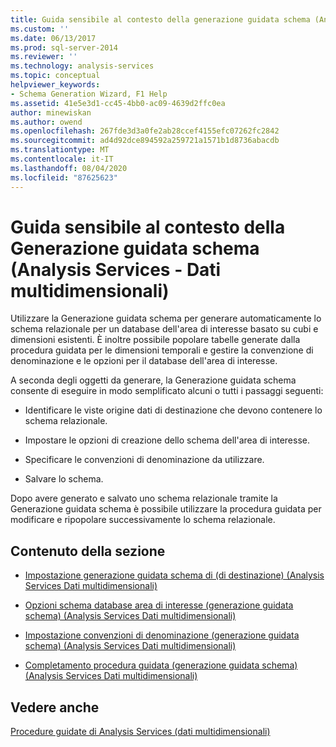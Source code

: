 ```yaml
---
title: Guida sensibile al contesto della generazione guidata schema (Analysis Services-Dati multidimensionali) | Microsoft Docs
ms.custom: ''
ms.date: 06/13/2017
ms.prod: sql-server-2014
ms.reviewer: ''
ms.technology: analysis-services
ms.topic: conceptual
helpviewer_keywords:
- Schema Generation Wizard, F1 Help
ms.assetid: 41e5e3d1-cc45-4bb0-ac09-4639d2ffc0ea
author: minewiskan
ms.author: owend
ms.openlocfilehash: 267fde3d3a0fe2ab28ccef4155efc07262fc2842
ms.sourcegitcommit: ad4d92dce894592a259721a1571b1d8736abacdb
ms.translationtype: MT
ms.contentlocale: it-IT
ms.lasthandoff: 08/04/2020
ms.locfileid: "87625623"
---
```

# <a name="schema-generation-wizard-f1-help-analysis-services---multidimensional-data"></a>Guida sensibile al contesto della Generazione guidata schema (Analysis Services - Dati multidimensionali)
  Utilizzare la Generazione guidata schema per generare automaticamente lo schema relazionale per un database dell'area di interesse basato su cubi e dimensioni esistenti. È inoltre possibile popolare tabelle generate dalla procedura guidata per le dimensioni temporali e gestire la convenzione di denominazione e le opzioni per il database dell'area di interesse.  
  
 A seconda degli oggetti da generare, la Generazione guidata schema consente di eseguire in modo semplificato alcuni o tutti i passaggi seguenti:  
  
-   Identificare le viste origine dati di destinazione che devono contenere lo schema relazionale.  
  
-   Impostare le opzioni di creazione dello schema dell'area di interesse.  
  
-   Specificare le convenzioni di denominazione da utilizzare.  
  
-   Salvare lo schema.  
  
 Dopo avere generato e salvato uno schema relazionale tramite la Generazione guidata schema è possibile utilizzare la procedura guidata per modificare e ripopolare successivamente lo schema relazionale.  
  
## <a name="in-this-section"></a>Contenuto della sezione  
  
-   [Impostazione generazione guidata schema di &#40;di destinazione&#41; &#40;Analysis Services Dati multidimensionali&#41;](specify-target-schema-generation-wizard-analysis-services-multidimensional-data.md)  
  
-   [Opzioni schema database area di interesse &#40;generazione guidata schema&#41; &#40;Analysis Services Dati multidimensionali&#41;](subject-area-database-schema-options-analysis-services-multidimensional-data.md)  
  
-   [Impostazione convenzioni di denominazione &#40;generazione guidata schema&#41; &#40;Analysis Services Dati multidimensionali&#41;](specify-naming-conventions-schema-generation-analysis-services-multidimensional-data.md)  
  
-   [Completamento procedura guidata &#40;generazione guidata schema&#41; &#40;Analysis Services Dati multidimensionali&#41;](complete-schema-generation-wizard-analysis-services-multidimensional-data.md)  
  
## <a name="see-also"></a>Vedere anche  
 [Procedure guidate di Analysis Services &#40;dati multidimensionali&#41;](analysis-services-wizards-multidimensional-data.md)  
  
  
